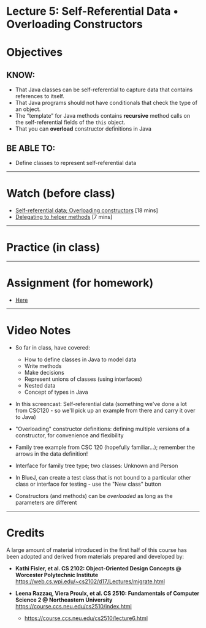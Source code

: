# Lecture 5: Self-Referential Data • Overloading Constructors

# Objectives

## KNOW:
- That Java classes can be self-referential to capture data that contains references to itself.
- That Java programs should not have conditionals that check the type of an object.
- The “template” for Java methods contains **recursive** method calls on the self-referential fields of the `this` object.
- That you can **overload** constructor definitions in Java
  
## BE ABLE TO:
- Define classes to represent self-referential data


---
# Watch (before class)

- [Self-referential data; Overloading constructors](https://mediaspace.berry.edu/media/lecture4-self-ref/1_s8hxs38k) [18 mins]
- [Delegating to helper methods](https://mediaspace.berry.edu/media/self-ref-delegate/1_azkq8gpi) [7 mins]



--- 
# Practice (in class)



---
# Assignment (for homework)

- [Here](work)



---
# Video Notes

- So far in class, have covered:
  - How to define classes in Java to model data
  - Write methods
  - Make decisions
  - Represent unions of classes (using interfaces)
  - Nested data
  - Concept of types in Java

- In this screencast: Self-referential data (something we've done a lot from CSC120 - 
            so we'll pick up an example from there and carry it over to Java)
- "Overloading" constructor definitions: defining multiple versions of a constructor, for convenience and flexibility

- Family tree example from CSC 120 (hopefully familiar...); remember the arrows in the data definition!
- Interface for family tree type; two classes: Unknown and Person

- In BlueJ, can create a test class that is not bound to a particular other class or interface for testing - use the "New class" button

- Constructors (and methods) can be *overloaded* as long as the parameters are different

---
# Credits

A large amount of material introduced in the first half of this course has been adopted and derived from materials prepared and developed by:

- **Kathi Fisler, et al. CS 2102: Object-Oriented Design Concepts @ Worcester Polytechnic Institute**
https://web.cs.wpi.edu/~cs2102/d17/Lectures/migrate.html

- **Leena Razzaq, Viera Proulx, et al. CS 2510: Fundamentals of Computer Science 2 @ Northeastern University**
https://course.ccs.neu.edu/cs2510/index.html
    - https://course.ccs.neu.edu/cs2510/lecture6.html
